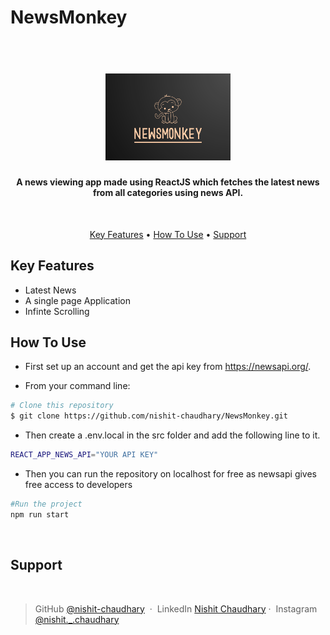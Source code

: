 # NewsMonkey

<h1 align="center">
  <br>
  <img src="./src/components/default.png" alt="NewsMonkey" width="200">
  <br>
</h1>

<h4 align="center">A news viewing app made using ReactJS which fetches the latest news from all categories using news API.</h4>
<br>

<p align="center">
  <a href="#key-features">Key Features</a> •
  <a href="#how-to-use">How To Use</a> •
  <a href="#support">Support</a>
</p>

<!-- ![screenshot](https://raw.githubusercontent.com/amitmerchant1990/electron-markdownify/master/app/img/markdownify.gif) -->

## Key Features

* Latest News
* A single page Application
* Infinte Scrolling

## How To Use

* First set up an account and get the api key from https://newsapi.org/.


* From your command line:

```bash
# Clone this repository
$ git clone https://github.com/nishit-chaudhary/NewsMonkey.git
```
* Then create a .env.local in the src folder and add the following line to it.
```bash
REACT_APP_NEWS_API="YOUR API KEY"
```

* Then you can run the repository on localhost for free as newsapi gives free access to developers
```bash
#Run the project
npm run start
```

<br>

## Support

<br>

> GitHub [@nishit-chaudhary](https://github.com/nishit-chaudhary) &nbsp;&middot;&nbsp;
> LinkedIn [Nishit Chaudhary](https://www.linkedin.com/in/nishit-chaudhary-383a07229/)&nbsp;&middot;&nbsp;
> Instagram [@nishit._.chaudhary](https://www.instagram.com/nishit._.chaudhary/) 

